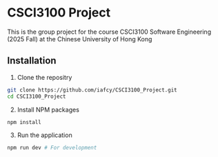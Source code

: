# CSCI3100 Project

This is the group project for the course CSCI3100 Software Engineering (2025 Fall) at the Chinese University of Hong Kong

## Installation

1. Clone the repositry
```bash
git clone https://github.com/iafcy/CSCI3100_Project.git
cd CSCI3100_Project
```

2. Install NPM packages
```bash
npm install
```

3. Run the application
```bash
npm run dev # For development
```